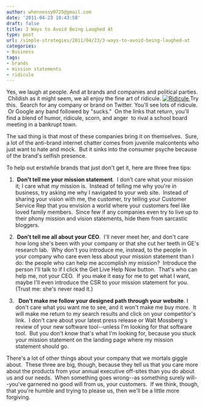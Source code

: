 ```yaml
---
author: whennessy0725@gmail.com
date: '2011-04-23 10:43:58'
draft: false
title: 3 Ways to Avoid Being Laughed At
type: post
url: /simple-strategies/2011/04/23/3-ways-to-avoid-being-laughed-at
categories:
- Business
tags:
- brands
- mission statements
- ridicule
---
```


Yes, we laugh at people. And at brands and companies and political parties.  Childish as it might seem, we all enjoy the fine art of ridicule.
[![Ridicule](http://billhennessy.net/wp-content/uploads/2011/04/ridicule1-300x150.jpg)
]()Try this.  Search for any company or brand on Twitter. You'll see lots of ridicule.  Or Google any band followed by "sucks."  On the links that return, you'll find a blend of humor, ridicule, scorn, and anger  to rival a school board meeting in a bankrupt town.




The sad thing is that most of these companies bring it on themselves.  Sure, a lot of the anti-brand internet chatter comes from juvenile malcontents who just want to hate and mock.  But it sinks into the consumer psyche because of the brand's selfish presence.




To help out erstwhile brands that just don't get it, here are three free tips:




1.  **Don't tell me your mission statement**.  I don't care what your mission it; I care what _my_ mission is.  Instead of telling me why you're in business, try asking me why I navigated to your web site.  Instead of sharing your vision with me, the customer, try telling your Customer Service Rep that you envision a world where your customers feel like loved family members.  Since few if any companies even try to live up to their phony mission and vision statements, hide them from sarcastic bloggers.




2.  **Don't tell me all about your CEO**.  I'll never meet her, and don't care how long she's been with your company or that she cut her teeth in GE's research lab.  Why don't you introduce me, instead, to the people in your company who care even less about your mission statement than I do: the people who can help me accomplish _my_ mission?  Introduce the person I'll talk to if I click the Get Live Help Now button.  That's who can help me, not your CEO.  If you make it easy for me to get what I want, maybe I'll even introduce the CSR to your mission statement for you. (Trust me: she's never read it.)




3.   **Don't make me follow your designed path through your website**. I don't care what you want me to see, and it won't make me buy more.  It will make me return to my search results and click on your competitor's link.  I don't care about your latest press release or Walt Mossberg's review of your new software tool--unless I'm looking for that software tool.  But you don't _know_ that's what I'm looking for, because you stuck your mission statement on the landing page where my mission statement should go.




There's a lot of other things about your company that we mortals giggle about.  These three are big, though, because they tell us that you care more about the products from your annual executive off-sites than you do about us and our needs.  When something goes wrong--as something surely will--you've garnered no good will from us, your customers.  If we think, though, that you're humble and trying to please us, then we'll be a little more forgiving.
